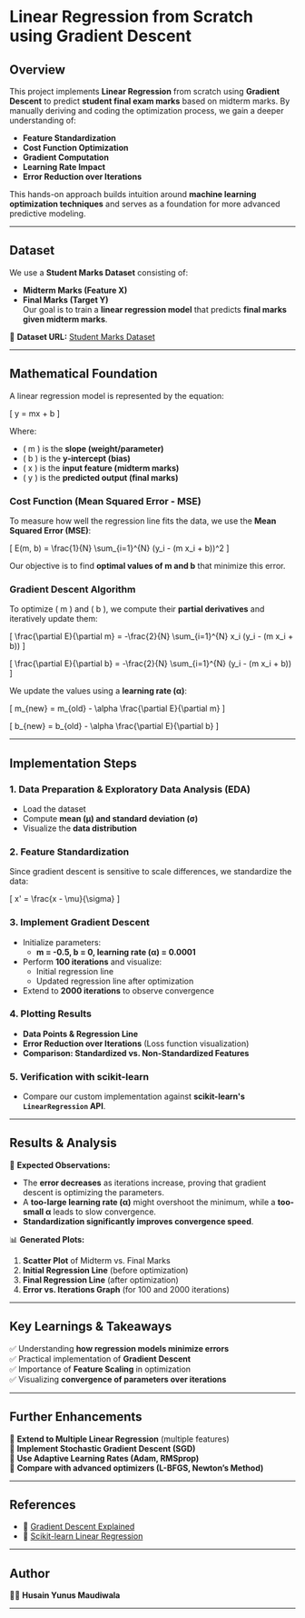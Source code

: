 
# **Linear Regression from Scratch using Gradient Descent**  

## **Overview**  
This project implements **Linear Regression** from scratch using **Gradient Descent** to predict **student final exam marks** based on midterm marks. By manually deriving and coding the optimization process, we gain a deeper understanding of:
- **Feature Standardization**
- **Cost Function Optimization**
- **Gradient Computation**
- **Learning Rate Impact**
- **Error Reduction over Iterations**

This hands-on approach builds intuition around **machine learning optimization techniques** and serves as a foundation for more advanced predictive modeling.

---

## **Dataset**  
We use a **Student Marks Dataset** consisting of:
- **Midterm Marks (Feature X)**
- **Final Marks (Target Y)**  
Our goal is to train a **linear regression model** that predicts **final marks given midterm marks**.

🔗 **Dataset URL:** [Student Marks Dataset](https://raw.githubusercontent.com/yoga-suhas-km/Intelligent_systems/main/marks_dataset.csv)

---

## **Mathematical Foundation**  
A linear regression model is represented by the equation:  

\[
y = mx + b
\]

Where:  
- \( m \) is the **slope (weight/parameter)**  
- \( b \) is the **y-intercept (bias)**  
- \( x \) is the **input feature (midterm marks)**  
- \( y \) is the **predicted output (final marks)**  

### **Cost Function (Mean Squared Error - MSE)**  
To measure how well the regression line fits the data, we use the **Mean Squared Error (MSE)**:

\[
E(m, b) = \frac{1}{N} \sum_{i=1}^{N} (y_i - (m x_i + b))^2
\]

Our objective is to find **optimal values of m and b** that minimize this error.

### **Gradient Descent Algorithm**  
To optimize \( m \) and \( b \), we compute their **partial derivatives** and iteratively update them:

\[
\frac{\partial E}{\partial m} = -\frac{2}{N} \sum_{i=1}^{N} x_i (y_i - (m x_i + b))
\]

\[
\frac{\partial E}{\partial b} = -\frac{2}{N} \sum_{i=1}^{N} (y_i - (m x_i + b))
\]

We update the values using a **learning rate (α)**:

\[
m_{new} = m_{old} - \alpha \frac{\partial E}{\partial m}
\]

\[
b_{new} = b_{old} - \alpha \frac{\partial E}{\partial b}
\]

---
## **Implementation Steps**
### **1. Data Preparation & Exploratory Data Analysis (EDA)**
- Load the dataset
- Compute **mean (μ) and standard deviation (σ)**
- Visualize the **data distribution**

### **2. Feature Standardization**
Since gradient descent is sensitive to scale differences, we standardize the data:

\[
x' = \frac{x - \mu}{\sigma}
\]

### **3. Implement Gradient Descent**
- Initialize parameters:
  - **m = -0.5, b = 0, learning rate (α) = 0.0001**
- Perform **100 iterations** and visualize:
  - Initial regression line
  - Updated regression line after optimization
- Extend to **2000 iterations** to observe convergence

### **4. Plotting Results**
- **Data Points & Regression Line**
- **Error Reduction over Iterations** (Loss function visualization)
- **Comparison: Standardized vs. Non-Standardized Features**

### **5. Verification with scikit-learn**
- Compare our custom implementation against **scikit-learn's `LinearRegression` API**.

---
## **Results & Analysis**
📌 **Expected Observations:**
- The **error decreases** as iterations increase, proving that gradient descent is optimizing the parameters.
- A **too-large learning rate (α)** might overshoot the minimum, while a **too-small α** leads to slow convergence.
- **Standardization significantly improves convergence speed**.

📊 **Generated Plots:**
1. **Scatter Plot** of Midterm vs. Final Marks
2. **Initial Regression Line** (before optimization)
3. **Final Regression Line** (after optimization)
4. **Error vs. Iterations Graph** (for 100 and 2000 iterations)

---
## **Key Learnings & Takeaways**
✅ Understanding **how regression models minimize errors**  
✅ Practical implementation of **Gradient Descent**  
✅ Importance of **Feature Scaling** in optimization  
✅ Visualizing **convergence of parameters over iterations**  

---
## **Further Enhancements**
🔹 **Extend to Multiple Linear Regression** (multiple features)  
🔹 **Implement Stochastic Gradient Descent (SGD)**  
🔹 **Use Adaptive Learning Rates (Adam, RMSprop)**  
🔹 **Compare with advanced optimizers (L-BFGS, Newton’s Method)**  

---
## **References**
- 🔗 [Gradient Descent Explained](https://en.wikipedia.org/wiki/Gradient_descent)  
- 🔗 [Scikit-learn Linear Regression](https://scikit-learn.org/stable/modules/generated/sklearn.linear_model.LinearRegression.html)  

---
## **Author**
👨‍💻 **Husain Yunus Maudiwala**  


---
